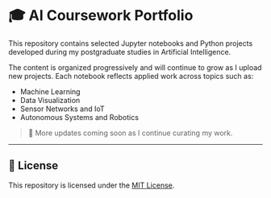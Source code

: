 # 🎓 AI Coursework Portfolio

This repository contains selected Jupyter notebooks and Python projects developed during my postgraduate studies in Artificial Intelligence.

The content is organized progressively and will continue to grow as I upload new projects. Each notebook reflects applied work across topics such as:

- Machine Learning
- Data Visualization
- Sensor Networks and IoT
- Autonomous Systems and Robotics

> 🚧 More updates coming soon as I continue curating my work.

---

## 📄 License

This repository is licensed under the [MIT License](LICENSE).
